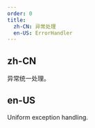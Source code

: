 ```yaml
---
order: 0
title:
  zh-CN: 异常处理
  en-US: ErrorHandler
---
```


## zh-CN

异常统一处理。

## en-US

Uniform exception handling.
